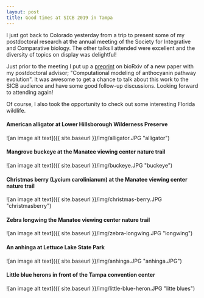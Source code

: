 ```yaml
---
layout: post
title: Good times at SICB 2019 in Tampa
---
```


I just got back to Colorado yesterday from a trip to present some of my postdoctoral research at the annual meeting of the 
Society for Integrative and Comparative biology. The other talks I attended were excellent and the diversity of topics on 
display was delightful!
 
Just prior to the meeting I put up a [preprint](https://www.biorxiv.org/content/early/2019/01/03/511089) 
on bioRxiv of a new paper with my postdoctoral advisor; "Computational modeling of anthocyanin pathway evolution". It was 
awesome to get a chance to talk about this work to the SICB audience and have some good follow-up discussions. Looking forward
to attending again! 

Of course, I also took the opportunity to check out some interesting Florida wildlife. 

#### American alligator at Lower Hillsborough Wilderness Preserve

![an image alt text]({{ site.baseurl }}/img/alligator.JPG "alligator")

#### Mangrove buckeye at the Manatee viewing center nature trail

![an image alt text]({{ site.baseurl }}/img/buckeye.JPG "buckeye")

#### Christmas berry (**Lycium carolinianum**) at the Manatee viewing center nature trail

![an image alt text]({{ site.baseurl }}/img/christmas-berry.JPG "christmasberry")

#### Zebra longwing the Manatee viewing center nature trail

![an image alt text]({{ site.baseurl }}/img/zebra-longwing.JPG "longwing")

#### An anhinga at Lettuce Lake State Park

![an image alt text]({{ site.baseurl }}/img/anhinga.JPG "anhinga.JPG")

#### Little blue herons in front of the Tampa convention center

![an image alt text]({{ site.baseurl }}/img/little-blue-heron.JPG "litte blues")
